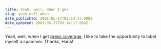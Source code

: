 ```yaml
---
title: Yeah, well, when I get
slug: yeah_well_when
date_published: 2001-05-17T03:14:17.000Z
date_updated: 2001-05-17T03:14:17.000Z
---
```


Yeah, well, when I get [press coverage](http://www.vault.com/nr/main_article_detail.jsp?article_id=7577622&amp;ht_type=5), I like to take the opportunity to label myself a spammer. Thanks, Hans!
